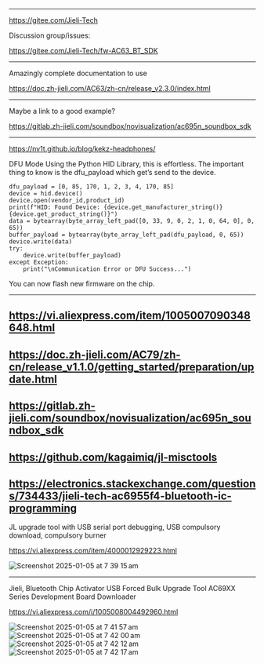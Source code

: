 --------------

https://gitee.com/Jieli-Tech

Discussion group/issues:

https://gitee.com/Jieli-Tech/fw-AC63_BT_SDK

--------------

Amazingly complete documentation to use 

https://doc.zh-jieli.com/AC63/zh-cn/release_v2.3.0/index.html

--------------

Maybe a link to a good example?

https://gitlab.zh-jieli.com/soundbox/novisualization/ac695n_soundbox_sdk


--------------
https://nv1t.github.io/blog/kekz-headphones/

DFU Mode
Using the Python HID Library, this is effortless. The important thing to know is the dfu_payload which get’s send to the device.
```
dfu_payload = [0, 85, 170, 1, 2, 3, 4, 170, 85]
device = hid.device()
device.open(vendor_id,product_id)
print(f"HID: Found Device: {device.get_manufacturer_string()} {device.get_product_string()}")
data = bytearray(byte_array_left_pad([0, 33, 9, 0, 2, 1, 0, 64, 0], 0, 65))
buffer_payload = bytearray(byte_array_left_pad(dfu_payload, 0, 65))
device.write(data)
try:
	device.write(buffer_payload)
except Exception:
	print("\nCommunication Error or DFU Success...")
```
You can now flash new firmware on the chip.

--------------
https://vi.aliexpress.com/item/1005007090348648.html
--------------
https://doc.zh-jieli.com/AC79/zh-cn/release_v1.1.0/getting_started/preparation/update.html
--------------
https://gitlab.zh-jieli.com/soundbox/novisualization/ac695n_soundbox_sdk
--------------
https://github.com/kagaimiq/jl-misctools
--------------
https://electronics.stackexchange.com/questions/734433/jieli-tech-ac6955f4-bluetooth-ic-programming
--------------

JL upgrade tool with USB serial port debugging, USB compulsory download, compulsory burner

https://vi.aliexpress.com/item/4000012929223.html

![Screenshot 2025-01-05 at 7 39 15 am](https://github.com/user-attachments/assets/e4694099-f9a1-4fc2-987b-ca6623be2a66)

--------------
Jieli, Bluetooth Chip Activator USB Forced Bulk Upgrade Tool AC69XX Series Development Board Downloader

https://vi.aliexpress.com/i/1005008004492960.html

![Screenshot 2025-01-05 at 7 41 57 am](https://github.com/user-attachments/assets/d2875735-d809-48d7-9d8b-67fb80bb4f3e)
![Screenshot 2025-01-05 at 7 42 00 am](https://github.com/user-attachments/assets/9735ce24-41f0-491d-b624-bd017e38bbb1)
![Screenshot 2025-01-05 at 7 42 12 am](https://github.com/user-attachments/assets/b2acf415-4c0e-49f9-ab06-9db59963b438)
![Screenshot 2025-01-05 at 7 42 17 am](https://github.com/user-attachments/assets/4dc53565-2623-4640-b1e2-51bb05b16b6c)

